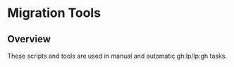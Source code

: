 # Migration Tools

## Overview

These scripts and tools are used in manual and automatic gh:lp/lp:gh tasks.
